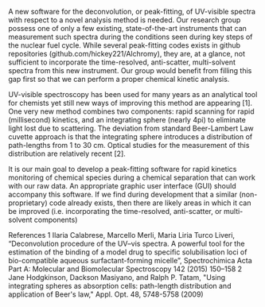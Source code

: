 A new software for the deconvolution, or peak-fitting, of UV-visible spectra with respect to a novel analysis method is needed. Our research group possess one of only a few existing, state-of-the-art instruments that can measurement such spectra during the conditions seen during key steps of the nuclear fuel cycle. While several peak-fitting codes exists in github repositories (github.com/hickey221/Alchromy), they are, at a glance, not sufficient to incorporate the time-resolved, anti-scatter, multi-solvent spectra from this new instrument. Our group would benefit from filling this gap first so that we can perform a proper chemical kinetic analysis.

UV-visible spectroscopy has been used for many years as an analytical tool for chemists yet still new ways of improving this method are appearing [1]. One very new method combines two components: rapid scanning for rapid (millisecond) kinetics, and an integrating sphere (nearly 4pi) to eliminate light lost due to scattering. The deviation from standard Beer-Lambert Law cuvette approach is that the integrating sphere introduces a distribution of path-lengths from 1 to 30 cm. Optical studies for the measurement of this distribution are relatively recent [2].

It is our main goal to develop a peak-fitting software for rapid kinetics monitoring of chemical species during a chemical separation that can work with our raw data. An appropriate graphic user interface (GUI) should accompany this software. If we find during development that a similar (non-proprietary) code already exists, then there are likely areas in which it can be improved (i.e. incorporating the time-resolved, anti-scatter, or multi-solvent components)

References
1 Ilaria Calabrese, Marcello Merli, Maria Liria Turco Liveri, “Deconvolution procedure of the UV–vis spectra. A powerful tool for the estimation of the binding of a model drug to specific solubilisation loci of bio-compatible aqueous surfactant-forming micelle”, Spectrochimica Acta Part A: Molecular and Biomolecular Spectroscopy 142 (2015) 150–158
2 Jane Hodgkinson, Dackson Masiyano, and Ralph P. Tatam, "Using integrating spheres as absorption cells: path-length distribution and application of Beer's law," Appl. Opt. 48, 5748-5758 (2009)
